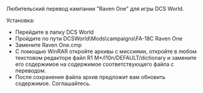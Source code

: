Любительский перевод кампании "Raven One" для игры DCS World.

Установка:
- Перейдите в папку DCS World
- Пройдите по пути DCSWorld\Mods\campaigns\FA-18C Raven One
- Замените Raven One.cmp
- С помощью WinRAR откройте архивы с миссиями, откройте в любом текстовом редакторе файл R1 M*/l10n/DEFAULT/dictionary и замените его содержимое на содержимое соответствующего файла с переводом.
- После сохранения файла архив предложит вам обновить содержимое. Соглашайтесь.